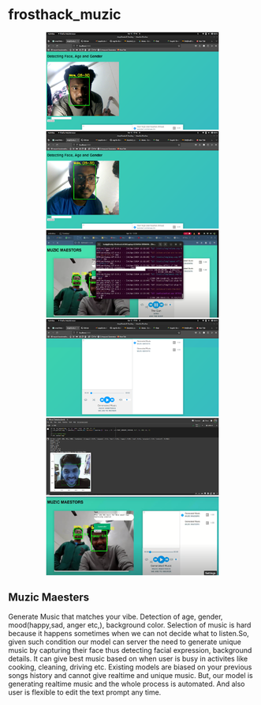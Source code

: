 # frosthack_muzic

<p align="center">
  <img src="assests/images/1.png" width="350">
  <img src="assests/images/2.png" width="350">
  <img src="assests/images/7.png" width="350">
  <img src="assests/images/4.png" width="350">
  <img src="assests/images/5.png" width="350">
  <img src="assests/images/6.png" width="350">
</p>

## Muzic Maesters

Generate Music that matches your vibe.
Detection of age, gender, mood(happy,sad, anger etc,), background color.
Selection of music is hard because it happens sometimes when we can not decide what to listen.So, given such condition our model can server the need to generate unique music by capturing their face thus detecting facial expression, background details. 
It can give best music based on when user is busy in activites like cooking, cleaning, driving etc.
Existing models are biased on your previous songs history and cannot give realtime and unique music.
But, our model is generating realtime music and the whole process is automated. And also user is flexible to edit the text prompt any time.